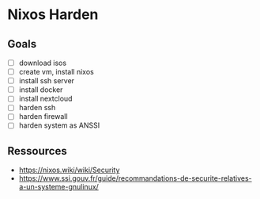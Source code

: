 # Nixos Harden

## Goals

* [ ] download isos
* [ ] create vm, install nixos
* [ ] install ssh server
* [ ] install docker
* [ ] install nextcloud
* [ ] harden ssh
* [ ] harden firewall
* [ ] harden system as ANSSI

## Ressources

* https://nixos.wiki/wiki/Security
* https://www.ssi.gouv.fr/guide/recommandations-de-securite-relatives-a-un-systeme-gnulinux/

